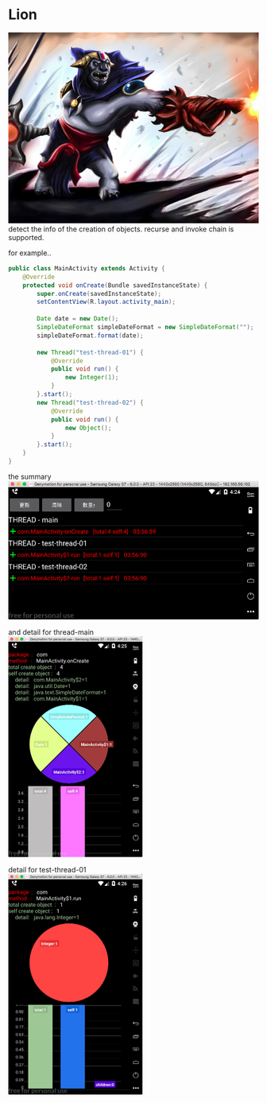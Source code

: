 # Lion
<div align=center><img width="512" height="384" src="https://github.com/jy01331184/Lion/blob/master/image/lion.jpg">
</div>
detect the info of the creation of objects.
recurse and invoke chain is supported.

for example..

```Java
public class MainActivity extends Activity {
    @Override
    protected void onCreate(Bundle savedInstanceState) {
        super.onCreate(savedInstanceState);
        setContentView(R.layout.activity_main);

        Date date = new Date();
        SimpleDateFormat simpleDateFormat = new SimpleDateFormat("");
        simpleDateFormat.format(date);

        new Thread("test-thread-01") {
            @Override
            public void run() {
                new Integer(1);
            }
        }.start();
        new Thread("test-thread-02") {
            @Override
            public void run() {
                new Object();
            }
        }.start();
    }
}
```

the summary
<img src="https://github.com/jy01331184/Lion/blob/master/image/s1.png">

and detail for thread-main<br>
<img width="270" height="444" src="https://github.com/jy01331184/Lion/blob/master/image/s2.png">

detail for test-thread-01<br>
<img width="270" height="444" src="https://github.com/jy01331184/Lion/blob/master/image/s3.png">
